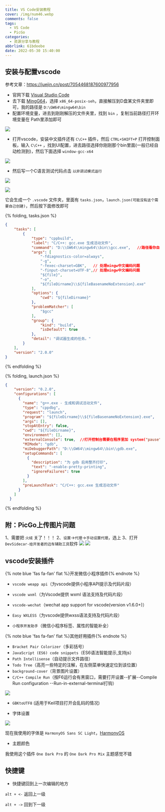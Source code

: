 ```yaml
---
title: VS Code安装教程
cover: /img/num46.webp
comments: false
tags:
  - VS Code
  - PicGo
categories:
  - 资源分享与教程
abbrlink: 61bdeebe
date: 2022-05-30 15:40:00
---
```

## 安装与配置vscode

参考文章：https://juejin.cn/post/7054468187600977956

- 官网下载 [Visual Studio Code ](https://code.visualstudio.com/)
- 去下载 [MingG64](https://sourceforge.net/projects/mingw-w64/files/)，选择 `x86_64-posix-seh`，直接解压到D盘某文件夹里即可，我的路径是 `D:\GW64\mingw64\bin`
- 配置环境变量，进去到刚刚解压的文件夹里，找到 `bin` ，复制当前路径打开环境变量在 Path里添加即可

![](https://image-1309791158.cos.ap-guangzhou.myqcloud.com/其他/QQ截图20230416124922.webp)

- 打开vscode，安装中文插件还有 `C\C++` 插件，然后 `CTRL+SHIFT+P` 打开控制面板，输入 `C\C++` ，找到UI配置，进去路径选择你刚刚那个bin里面(一般已经自动检测到)，然后下面选择 `window-gcc-x64`

![](https://image-1309791158.cos.ap-guangzhou.myqcloud.com/其他/QQ截图20230416124810.webp)

- 然后写一个C语言测试代码点击 `以非调试模式运行`

![](https://image-1309791158.cos.ap-guangzhou.myqcloud.com/其他/QQ截图20230416124039.webp)

![](https://image-1309791158.cos.ap-guangzhou.myqcloud.com/其他/QQ截图20230416124053.webp)

它会生成一个 `.vscode` 文件夹，里面有 `tasks.json`，`launch.json(可能没有这个需要自己创建)`，然后按下面修改即可

{% folding, tasks.json %}

```json
{
    "tasks": [
        {
            "type": "cppbuild",
            "label": "C/C++: gcc.exe 生成活动文件",
            "command": "D:\\GW64\\mingw64\\bin\\gcc.exe",	//路径看你自己那改
            "args": [
                "-fdiagnostics-color=always",
                "-g",
                "-fexec-charset=GBK",   // 处理mingw中文编码问题
                "-finput-charset=UTF-8",// 处理mingw中文编码问题
                "${file}",
                "-o",
                "${fileDirname}\\${fileBasenameNoExtension}.exe"
            ],
            "options": {
                "cwd": "${fileDirname}"
            },
            "problemMatcher": [
                "$gcc"
            ],
            "group": {
                "kind": "build",
                "isDefault": true
            },
            "detail": "调试器生成的任务。"
        }
    ],
    "version": "2.0.0"
}
```

{% endfolding %}

{% folding, launch.json %}

```json
{
    "version": "0.2.0",
    "configurations": [
      {
        "name": "g++.exe - 生成和调试活动文件",
        "type": "cppdbg",
        "request": "launch",
        "program": "${fileDirname}\\${fileBasenameNoExtension}.exe",
        "args": [],
        "stopAtEntry": false,
        "cwd": "${fileDirname}",
        "environment": [],
        "externalConsole": true,  //打开控制台需要在程序里加 system("pause");否则控制台一闪而过
        "MIMode": "gdb",
        "miDebuggerPath": "D:\\GW64\\mingw64\\bin\\gdb.exe",
        "setupCommands": [
          {
            "description": "为 gdb 启用整齐打印",
            "text": "-enable-pretty-printing",
            "ignoreFailures": true
          }
        ],
        "preLaunchTask": "C/C++: gcc.exe 生成活动文件"
      }
    ]
  }
```

{% endfolding %}



##  附：PicGo上传图片问题

1、需要把 `火绒` 关了！！！
2、`设置`->`代理`->`手动设置代理`，选上
3、打开 `DevSidecar-给开发者的边车辅助工具`软件
![](https://image-1309791158.cos.ap-guangzhou.myqcloud.com/其他/202205301744803.jpg)
![](https://image-1309791158.cos.ap-guangzhou.myqcloud.com/其他/202205301745321.jpg)




## vscode安装插件

{% note blue 'fas fa-fan' flat %}开发微信小程序插件{% endnote %}

- `vscode weapp api`（为vscode提供小程序API提示及代码片段）
- `vscode wxml`（为Vscode提供 wxml 语法支持及代码片段）
- `vscode-wechat`（wechat app support for vscode(version v1.6.0+)）
- `Easy WXLESS`（为vscode提供wxss语法支持及代码片段）

- `小程序开发助手`（微信小程序标签、属性的智能补全）



{% note blue 'fas fa-fan' flat %}其他好用插件{% endnote %}

- `Bracket Pair Colorizer`（多彩括号）
- `JavaScript (ES6) code snippets`（ES6语法智能提示,支持js）
- `Path Intellisense`（自动提示文件路径）
- `Todo Tree`（高亮一些特定的注解，在左侧菜单快速定位到该位置）
- `background-cover`（背景图片设置）
- `C/C++ Compile Run`（按F6运行会有黑窗口，需要打开设置--扩展--Compile Run configuration
--Run-in-external-terminal打钩）

![](https://image-1309791158.cos.ap-guangzhou.myqcloud.com/其他/202205301812486.jpg)

- `GBKtoUTF8` (适用于Keil项目打开会乱码的情况)

- 字体设置

![](https://image-1309791158.cos.ap-guangzhou.myqcloud.com/其他/202205301849751.jpg)

现在我使用的字体是 `HarmonyOS Sans SC Light`，[HarmonyOS](https://github.com/IKKI2000/harmonyos-fonts/blob/main/fonts/HarmonyOS_Sans/HarmonyOS_Sans_Bold.ttf)



- 主题颜色

我使用这个插件 `One Dark Pro` 的 `One Dark Pro Mix` 主题感觉不错



## 快捷键

- 快捷键回到上一次编辑的地方

`alt + <-` 返回上一级

`alt + ->` 回到下一级

  
